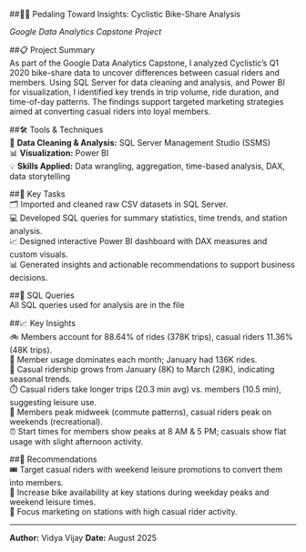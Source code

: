 ##🚴‍♂️ Pedaling Toward Insights: Cyclistic Bike-Share Analysis 

*Google Data Analytics Capstone Project*

##📋 Project Summary  
As part of the Google Data Analytics Capstone, I analyzed Cyclistic’s Q1 2020 bike-share data to uncover differences between casual riders and members. Using SQL Server for data cleaning and analysis, and Power BI for visualization, I identified key trends in trip volume, ride duration, and time-of-day patterns. The findings support targeted marketing strategies aimed at converting casual riders into loyal members.

##🛠️ Tools & Techniques  
🧹 **Data Cleaning & Analysis:** SQL Server Management Studio (SSMS)  
📊 **Visualization:** Power BI  
💡 **Skills Applied:** Data wrangling, aggregation, time-based analysis, DAX, data storytelling

##🔑 Key Tasks  
🗂️ Imported and cleaned raw CSV datasets in SQL Server.  
💻 Developed SQL queries for summary statistics, time trends, and station analysis.  
📈 Designed interactive Power BI dashboard with DAX measures and custom visuals.  
📊 Generated insights and actionable recommendations to support business decisions.

##💾 SQL Queries  
All SQL queries used for analysis are in the file 

##📈 Key Insights  
🚲 Members account for 88.64% of rides (378K trips), casual riders 11.36% (48K trips).  
📅 Member usage dominates each month; January had 136K rides.  
🌱 Casual ridership grows from January (8K) to March (28K), indicating seasonal trends.  
⏱️ Casual riders take longer trips (20.3 min avg) vs. members (10.5 min), suggesting leisure use.  
🏢 Members peak midweek (commute patterns), casual riders peak on weekends (recreational).  
⏰ Start times for members show peaks at 8 AM & 5 PM; casuals show flat usage with slight afternoon activity.

##🎯 Recommendations  
🎟️ Target casual riders with weekend leisure promotions to convert them into members.  
🚴 Increase bike availability at key stations during weekday peaks and weekend leisure times.  
📍 Focus marketing on stations with high casual rider activity.

---

**Author:** Vidya Vijay 
**Date:** August 2025  
